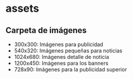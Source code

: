 # assets

## Carpeta de imágenes 
- 300x300: Imágenes para publicidad
- 540x320: Imágenes pequeñas para noticias
- 1024x680: Imágenes detalle de noticia
- 1200x450: Imágenes para los banners
- 728x90: Imágenes para la publicidad superior
